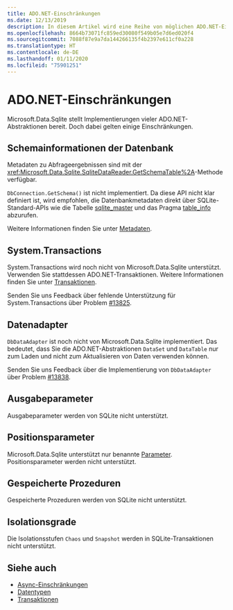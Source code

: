 ```yaml
---
title: ADO.NET-Einschränkungen
ms.date: 12/13/2019
description: In diesem Artikel wird eine Reihe von möglichen ADO.NET-Einschränkungen beschrieben.
ms.openlocfilehash: 8664b73071fc859ed30080f549b05e7d6ed020f4
ms.sourcegitcommit: 7088f87e9a7da144266135f4b2397e611cf0a228
ms.translationtype: HT
ms.contentlocale: de-DE
ms.lasthandoff: 01/11/2020
ms.locfileid: "75901251"
---
```

# <a name="adonet-limitations"></a>ADO.NET-Einschränkungen

Microsoft.Data.Sqlite stellt Implementierungen vieler ADO.NET-Abstraktionen bereit. Doch dabei gelten einige Einschränkungen.

## <a name="database-schema-information"></a>Schemainformationen der Datenbank

Metadaten zu Abfrageergebnissen sind mit der <xref:Microsoft.Data.Sqlite.SqliteDataReader.GetSchemaTable%2A>-Methode verfügbar.

`DbConnection.GetSchema()` ist nicht implementiert. Da diese API nicht klar definiert ist, wird empfohlen, die Datenbankmetadaten direkt über SQLite-Standard-APIs wie die Tabelle [sqlite_master](https://www.sqlite.org/fileformat.html#storage_of_the_sql_database_schema) und das Pragma [table_info](https://www.sqlite.org/pragma.html#pragma_table_info) abzurufen.

Weitere Informationen finden Sie unter [Metadaten](metadata.md).

## <a name="systemtransactions"></a>System.Transactions

System.Transactions wird noch nicht von Microsoft.Data.Sqlite unterstützt. Verwenden Sie stattdessen ADO.NET-Transaktionen. Weitere Informationen finden Sie unter [Transaktionen](transactions.md).

Senden Sie uns Feedback über fehlende Unterstützung für System.Transactions über Problem [#13825](https://github.com/dotnet/efcore/issues/13825).

## <a name="data-adapters"></a>Datenadapter

`DbDataAdapter` ist noch nicht von Microsoft.Data.Sqlite implementiert. Das bedeutet, dass Sie die ADO.NET-Abstraktionen `DataSet` und `DataTable` nur zum Laden und nicht zum Aktualisieren von Daten verwenden können.

Senden Sie uns Feedback über die Implementierung von `DbDataAdapter` über Problem [#13838](https://github.com/dotnet/efcore/issues/13838).

## <a name="output-parameters"></a>Ausgabeparameter

Ausgabeparameter werden von SQLite nicht unterstützt.

## <a name="positional-parameters"></a>Positionsparameter

Microsoft.Data.Sqlite unterstützt nur benannte [Parameter](parameters.md). Positionsparameter werden nicht unterstützt.

## <a name="stored-procedures"></a>Gespeicherte Prozeduren

Gespeicherte Prozeduren werden von SQLite nicht unterstützt.

## <a name="isolation-levels"></a>Isolationsgrade

Die Isolationsstufen `Chaos` und `Snapshot` werden in SQLite-Transaktionen nicht unterstützt.

## <a name="see-also"></a>Siehe auch

* [Async-Einschränkungen](async.md)
* [Datentypen](types.md)
* [Transaktionen](transactions.md)
